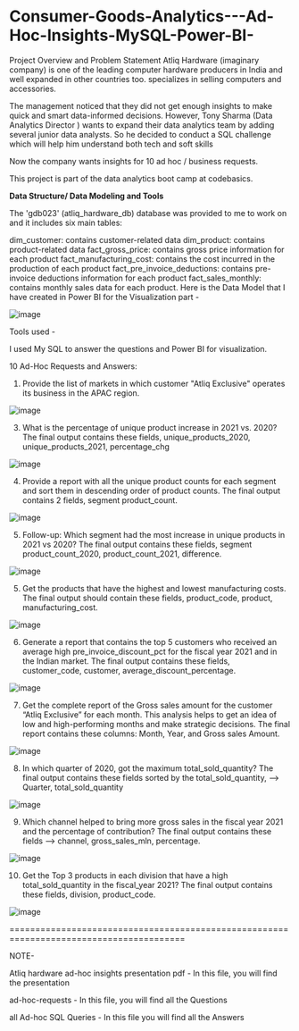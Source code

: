 # Consumer-Goods-Analytics---Ad-Hoc-Insights-MySQL-Power-BI-

Project Overview and Problem Statement
Atliq Hardware (imaginary company) is one of the leading computer hardware producers in India and well expanded in other countries too. specializes in selling computers and accessories.

The management noticed that they did not get enough insights to make quick and smart data-informed decisions. However, Tony Sharma (Data Analytics Director ) wants to expand their data analytics team by adding several junior data analysts. So he decided to conduct a SQL challenge which will help him understand both tech and soft skills

Now the company wants insights for 10 ad hoc / business requests.

This project is part of the data analytics boot camp at codebasics.

**__Data Structure/ Data Modeling and Tools__**

The 'gdb023' (atliq_hardware_db) database was provided to me to work on and it includes six main tables:

dim_customer: contains customer-related data
dim_product: contains product-related data
fact_gross_price: contains gross price information for each product
fact_manufacturing_cost: contains the cost incurred in the production of each product
fact_pre_invoice_deductions: contains pre-invoice deductions information for each product
fact_sales_monthly: contains monthly sales data for each product.
Here is the Data Model that I have created in Power BI for the Visualization part -



![image](https://github.com/user-attachments/assets/0ccc3390-e126-41c8-a6fe-380570c88b70)


Tools used -

I used My SQL to answer the questions
and Power BI for visualization.

10 Ad-Hoc Requests and Answers:
1. Provide the list of markets in which customer "Atliq Exclusive" operates its business in the APAC region.

   
![image](https://github.com/user-attachments/assets/0c99f060-79ea-45f8-8c66-e8d0878ae0ff)


3. What is the percentage of unique product increase in 2021 vs. 2020? The final output contains these fields, unique_products_2020, unique_products_2021, percentage_chg



![image](https://github.com/user-attachments/assets/795d710f-1a13-4d57-8837-eab5414c96e2)

4. Provide a report with all the unique product counts for each segment and sort them in descending order of product counts. The final output contains 2 fields, segment product_count.


![image](https://github.com/user-attachments/assets/ee633e6b-915e-4542-bfb6-81e8be22fc2f)



5. Follow-up: Which segment had the most increase in unique products in 2021 vs 2020? The final output contains these fields, segment product_count_2020, product_count_2021, difference.


![image](https://github.com/user-attachments/assets/ca4e6444-6af9-4b5a-b2b4-f2e9d70a8cc8)



5. Get the products that have the highest and lowest manufacturing costs. The final output should contain these fields, product_code, product, manufacturing_cost.


   

![image](https://github.com/user-attachments/assets/ecb80da8-5307-4f9e-9b37-3ca9934b3238)


6. Generate a report that contains the top 5 customers who received an average high pre_invoice_discount_pct for the fiscal year 2021 and in the Indian market. The final output contains these fields, customer_code, customer, average_discount_percentage.




![image](https://github.com/user-attachments/assets/682a6678-780f-4f52-ad22-eb42cf0e3664)




7. Get the complete report of the Gross sales amount for the customer “Atliq Exclusive” for each month. This analysis helps to get an idea of low and high-performing months and make strategic decisions. The final report contains these columns: Month, Year, and Gross sales Amount.

   

![image](https://github.com/user-attachments/assets/e5c35f3e-a191-46b3-b260-b2302cffc2f6)



8. In which quarter of 2020, got the maximum total_sold_quantity? The final output contains these fields sorted by the total_sold_quantity, --> Quarter, total_sold_quantity



![image](https://github.com/user-attachments/assets/2466d37a-88ac-4363-962f-e373399ed58b)



9. Which channel helped to bring more gross sales in the fiscal year 2021 and the percentage of contribution? The final output contains these fields --> channel, gross_sales_mln, percentage.





![image](https://github.com/user-attachments/assets/a77d45af-ed28-48d6-aef9-1079a042a1dc)



10. Get the Top 3 products in each division that have a high total_sold_quantity in the fiscal_year 2021? The final output contains these fields, division, product_code.



![image](https://github.com/user-attachments/assets/ad424230-c462-4cd5-ab24-a9b9544d0558)

========================================================================================




NOTE-

Atliq hardware ad-hoc insights presentation pdf - In this file, you will find the presentation

ad-hoc-requests - In this file, you will find all the Questions

all Ad-hoc SQL Queries - In this file you will find all the Answers











